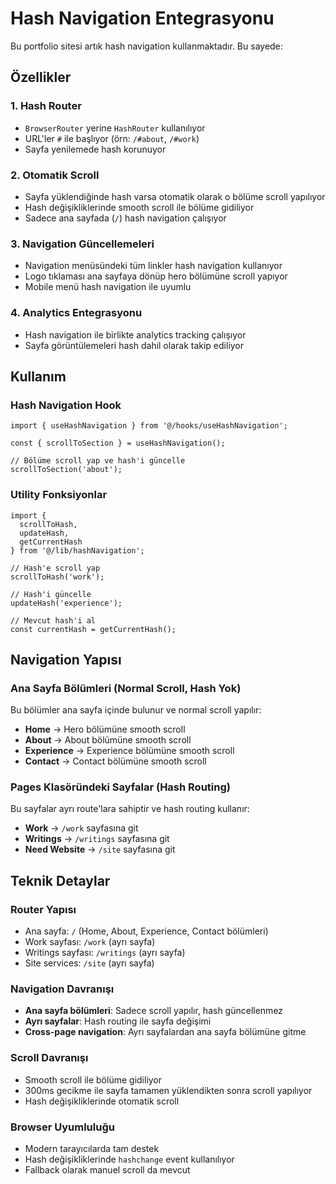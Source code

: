 # Hash Navigation Entegrasyonu

Bu portfolio sitesi artık hash navigation kullanmaktadır. Bu sayede:

## Özellikler

### 1. Hash Router
- `BrowserRouter` yerine `HashRouter` kullanılıyor
- URL'ler `#` ile başlıyor (örn: `/#about`, `/#work`)
- Sayfa yenilemede hash korunuyor

### 2. Otomatik Scroll
- Sayfa yüklendiğinde hash varsa otomatik olarak o bölüme scroll yapılıyor
- Hash değişikliklerinde smooth scroll ile bölüme gidiliyor
- Sadece ana sayfada (`/`) hash navigation çalışıyor

### 3. Navigation Güncellemeleri
- Navigation menüsündeki tüm linkler hash navigation kullanıyor
- Logo tıklaması ana sayfaya dönüp hero bölümüne scroll yapıyor
- Mobile menü hash navigation ile uyumlu

### 4. Analytics Entegrasyonu
- Hash navigation ile birlikte analytics tracking çalışıyor
- Sayfa görüntülemeleri hash dahil olarak takip ediliyor

## Kullanım

### Hash Navigation Hook
```tsx
import { useHashNavigation } from '@/hooks/useHashNavigation';

const { scrollToSection } = useHashNavigation();

// Bölüme scroll yap ve hash'i güncelle
scrollToSection('about');
```

### Utility Fonksiyonlar
```tsx
import { 
  scrollToHash, 
  updateHash, 
  getCurrentHash 
} from '@/lib/hashNavigation';

// Hash'e scroll yap
scrollToHash('work');

// Hash'i güncelle
updateHash('experience');

// Mevcut hash'i al
const currentHash = getCurrentHash();
```

## Navigation Yapısı

### Ana Sayfa Bölümleri (Normal Scroll, Hash Yok)
Bu bölümler ana sayfa içinde bulunur ve normal scroll yapılır:

- **Home** → Hero bölümüne smooth scroll
- **About** → About bölümüne smooth scroll  
- **Experience** → Experience bölümüne smooth scroll
- **Contact** → Contact bölümüne smooth scroll

### Pages Klasöründeki Sayfalar (Hash Routing)
Bu sayfalar ayrı route'lara sahiptir ve hash routing kullanır:

- **Work** → `/work` sayfasına git
- **Writings** → `/writings` sayfasına git
- **Need Website** → `/site` sayfasına git

## Teknik Detaylar

### Router Yapısı
- Ana sayfa: `/` (Home, About, Experience, Contact bölümleri)
- Work sayfası: `/work` (ayrı sayfa)
- Writings sayfası: `/writings` (ayrı sayfa)
- Site services: `/site` (ayrı sayfa)

### Navigation Davranışı
- **Ana sayfa bölümleri**: Sadece scroll yapılır, hash güncellenmez
- **Ayrı sayfalar**: Hash routing ile sayfa değişimi
- **Cross-page navigation**: Ayrı sayfalardan ana sayfa bölümüne gitme

### Scroll Davranışı
- Smooth scroll ile bölüme gidiliyor
- 300ms gecikme ile sayfa tamamen yüklendikten sonra scroll yapılıyor
- Hash değişikliklerinde otomatik scroll

### Browser Uyumluluğu
- Modern tarayıcılarda tam destek
- Hash değişikliklerinde `hashchange` event kullanılıyor
- Fallback olarak manuel scroll da mevcut
